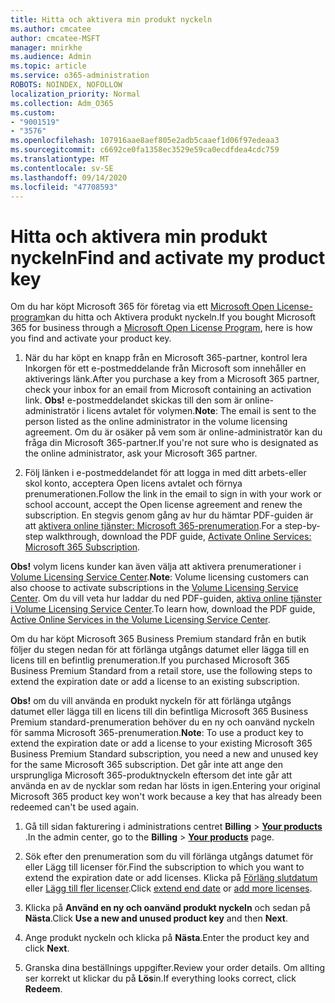 ```yaml
---
title: Hitta och aktivera min produkt nyckeln
ms.author: cmcatee
author: cmcatee-MSFT
manager: mnirkhe
ms.audience: Admin
ms.topic: article
ms.service: o365-administration
ROBOTS: NOINDEX, NOFOLLOW
localization_priority: Normal
ms.collection: Adm_O365
ms.custom:
- "9001519"
- "3576"
ms.openlocfilehash: 107916aae8aef805e2adb5caaef1d06f97edeaa3
ms.sourcegitcommit: c6692ce0fa1358ec3529e59ca0ecdfdea4cdc759
ms.translationtype: MT
ms.contentlocale: sv-SE
ms.lasthandoff: 09/14/2020
ms.locfileid: "47708593"
---
```

# <a name="find-and-activate-my-product-key"></a><span data-ttu-id="8d7fe-102">Hitta och aktivera min produkt nyckeln</span><span class="sxs-lookup"><span data-stu-id="8d7fe-102">Find and activate my product key</span></span>

<span data-ttu-id="8d7fe-103">Om du har köpt Microsoft 365 för företag via ett [Microsoft Open License-program](https://go.microsoft.com/fwlink/p/?LinkID=613298)kan du hitta och Aktivera produkt nyckeln.</span><span class="sxs-lookup"><span data-stu-id="8d7fe-103">If you bought Microsoft 365 for business through a [Microsoft Open License Program](https://go.microsoft.com/fwlink/p/?LinkID=613298), here is how you find and activate your product key.</span></span>

1. <span data-ttu-id="8d7fe-104">När du har köpt en knapp från en Microsoft 365-partner, kontrol lera Inkorgen för ett e-postmeddelande från Microsoft som innehåller en aktiverings länk.</span><span class="sxs-lookup"><span data-stu-id="8d7fe-104">After you purchase a key from a Microsoft 365 partner, check your inbox for an email from Microsoft containing an activation link.</span></span>  <span data-ttu-id="8d7fe-105">**Obs!** e-postmeddelandet skickas till den som är online-administratör i licens avtalet för volymen.</span><span class="sxs-lookup"><span data-stu-id="8d7fe-105">**Note**: The email is sent to the person listed as the online administrator in the volume licensing agreement.</span></span>  <span data-ttu-id="8d7fe-106">Om du är osäker på vem som är online-administratör kan du fråga din Microsoft 365-partner.</span><span class="sxs-lookup"><span data-stu-id="8d7fe-106">If you're not sure who is designated as the online administrator, ask your Microsoft 365 partner.</span></span>

2. <span data-ttu-id="8d7fe-107">Följ länken i e-postmeddelandet för att logga in med ditt arbets-eller skol konto, acceptera Open licens avtalet och förnya prenumerationen.</span><span class="sxs-lookup"><span data-stu-id="8d7fe-107">Follow the link in the email to sign in with your work or school account, accept the Open license agreement and renew the subscription.</span></span>  <span data-ttu-id="8d7fe-108">En stegvis genom gång av hur du hämtar PDF-guiden är att [aktivera online tjänster: Microsoft 365-prenumeration](https://go.microsoft.com/fwlink/p/?LinkId=618100).</span><span class="sxs-lookup"><span data-stu-id="8d7fe-108">For a step-by-step walkthrough, download the PDF guide, [Activate Online Services: Microsoft 365 Subscription](https://go.microsoft.com/fwlink/p/?LinkId=618100).</span></span> 

<span data-ttu-id="8d7fe-109">**Obs!** volym licens kunder kan även välja att aktivera prenumerationer i [Volume Licensing Service Center](https://go.microsoft.com/fwlink/p/?LinkID=282016).</span><span class="sxs-lookup"><span data-stu-id="8d7fe-109">**Note**: Volume licensing customers can also choose to activate subscriptions in the [Volume Licensing Service Center](https://go.microsoft.com/fwlink/p/?LinkID=282016).</span></span>  <span data-ttu-id="8d7fe-110">Om du vill veta hur laddar du ned PDF-guiden, [aktiva online tjänster i Volume Licensing Service Center](https://go.microsoft.com/fwlink/p/?LinkId=618096).</span><span class="sxs-lookup"><span data-stu-id="8d7fe-110">To learn how, download the PDF guide, [Active Online Services in the Volume Licensing Service Center](https://go.microsoft.com/fwlink/p/?LinkId=618096).</span></span>

<span data-ttu-id="8d7fe-111">Om du har köpt Microsoft 365 Business Premium standard från en butik följer du stegen nedan för att förlänga utgångs datumet eller lägga till en licens till en befintlig prenumeration.</span><span class="sxs-lookup"><span data-stu-id="8d7fe-111">If you purchased Microsoft 365 Business Premium Standard from a retail store, use the following steps to extend the expiration date or add a license to an existing subscription.</span></span>

<span data-ttu-id="8d7fe-112">**Obs!** om du vill använda en produkt nyckeln för att förlänga utgångs datumet eller lägga till en licens till din befintliga Microsoft 365 Business Premium standard-prenumeration behöver du en ny och oanvänd nyckeln för samma Microsoft 365-prenumeration.</span><span class="sxs-lookup"><span data-stu-id="8d7fe-112">**Note**: To use a product key to extend the expiration date or add a license to your existing Microsoft 365 Business Premium Standard subscription, you need a new and unused key for the same Microsoft  365 subscription.</span></span>  <span data-ttu-id="8d7fe-113">Det går inte att ange den ursprungliga Microsoft 365-produktnyckeln eftersom det inte går att använda en av de nycklar som redan har lösts in igen.</span><span class="sxs-lookup"><span data-stu-id="8d7fe-113">Entering your original Microsoft  365 product key won't work because a key that has already been redeemed can't be used again.</span></span>

1. <span data-ttu-id="8d7fe-114">Gå till sidan fakturering i administrations centret **Billing**  >  **[Your products](https://go.microsoft.com/fwlink/p/?linkid=842054)** .</span><span class="sxs-lookup"><span data-stu-id="8d7fe-114">In the admin center, go to the **Billing** > **[Your products](https://go.microsoft.com/fwlink/p/?linkid=842054)** page.</span></span>

2. <span data-ttu-id="8d7fe-115">Sök efter den prenumeration som du vill förlänga utgångs datumet för eller Lägg till licenser för.</span><span class="sxs-lookup"><span data-stu-id="8d7fe-115">Find the subscription to which you want to extend the expiration date or add licenses.</span></span>  <span data-ttu-id="8d7fe-116">Klicka på [Förläng slutdatum](https://go.microsoft.com/fwlink/p/?linkid=842054) eller [Lägg till fler licenser](https://go.microsoft.com/fwlink/p/?linkid=842054).</span><span class="sxs-lookup"><span data-stu-id="8d7fe-116">Click [extend end date](https://go.microsoft.com/fwlink/p/?linkid=842054) or [add more licenses](https://go.microsoft.com/fwlink/p/?linkid=842054).</span></span>

3. <span data-ttu-id="8d7fe-117">Klicka på **Använd en ny och oanvänd produkt nyckeln** och sedan på **Nästa**.</span><span class="sxs-lookup"><span data-stu-id="8d7fe-117">Click **Use a new and unused product key** and then **Next**.</span></span>

4. <span data-ttu-id="8d7fe-118">Ange produkt nyckeln och klicka på **Nästa**.</span><span class="sxs-lookup"><span data-stu-id="8d7fe-118">Enter the product key and click **Next**.</span></span>

5. <span data-ttu-id="8d7fe-119">Granska dina beställnings uppgifter.</span><span class="sxs-lookup"><span data-stu-id="8d7fe-119">Review your order details.</span></span>  <span data-ttu-id="8d7fe-120">Om allting ser korrekt ut klickar du på **Lös**in.</span><span class="sxs-lookup"><span data-stu-id="8d7fe-120">If everything looks correct, click **Redeem**.</span></span>
